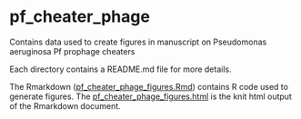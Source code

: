 # pf_cheater_phage
Contains data used to create figures in manuscript on Pseudomonas aeruginosa Pf prophage cheaters

Each directory contains a README.md file for more details.

The Rmarkdown ([pf_cheater_phage_figures.Rmd](pf_cheater_phage_figures.Rmd)) contains R code used to generate figures. The [pf_cheater_phage_figures.html](pf_cheater_phage_figures.html) is the knit html output of the Rmarkdown document.